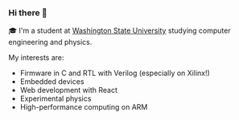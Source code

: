 ### Hi there 👋

🎓 I'm a student at [Washington State University](https://wsu.edu/) studying computer engineering and physics.

My interests are:

* Firmware in C and RTL with Verilog (especially on Xilinx!)
* Embedded devices
* Web development with React
* Experimental physics
* High-performance computing on ARM


<!--
**kevinhikaruevans/kevinhikaruevans** is a ✨ _special_ ✨ repository because its `README.md` (this file) appears on your GitHub profile.

Here are some ideas to get you started:

- 🔭 I’m currently working on ...
- 🌱 I’m currently learning ...
- 👯 I’m looking to collaborate on ...
- 🤔 I’m looking for help with ...
- 💬 Ask me about ...
- 📫 How to reach me: ...
- 😄 Pronouns: ...
- ⚡ Fun fact: ...
-->
